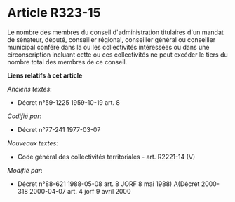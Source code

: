 # Article R323-15

Le nombre des membres du conseil d'administration titulaires d'un mandat de sénateur, député, conseiller régional, conseiller
général ou conseiller municipal conféré dans la ou les collectivités intéressées ou dans une circonscription incluant cette
ou ces collectivités ne peut excéder le tiers du nombre total des membres de ce conseil.

**Liens relatifs à cet article**

_Anciens textes_:

  - Décret n°59-1225 1959-10-19 art. 8

_Codifié par_:

  - Décret n°77-241 1977-03-07

_Nouveaux textes_:

  - Code général des collectivités territoriales - art. R2221-14 (V)

_Modifié par_:

  - Décret n°88-621 1988-05-08 art. 8 JORF 8 mai 1988) A(Décret 2000-318 2000-04-07 art. 4 jorf 9 avril 2000

